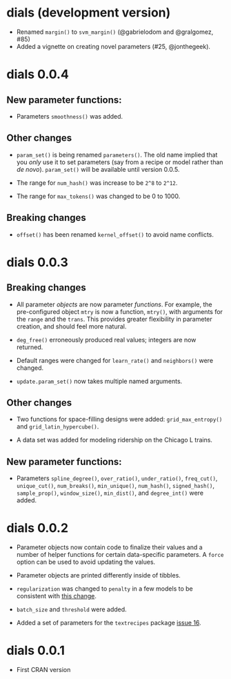# dials (development version)

* Renamed `margin()` to `svm_margin()` (@gabrielodom and @gralgomez, #85)
* Added a vignette on creating novel parameters (#25, @jonthegeek).

# dials 0.0.4

## New parameter functions:

* Parameters `smoothness()` was added. 

## Other changes

* `param_set()` is being renamed `parameters()`. The old name implied that you _only_ use it to set parameters (say from a recipe or model rather than _de novo_). `param_set()` will be available until version 0.0.5.    

* The range for `num_hash()` was increase to be `2^8` to `2^12`. 

* The range for `max_tokens()` was changed to be 0 to 1000. 

## Breaking changes

* `offset()` has been renamed `kernel_offset()` to avoid name conflicts. 


# dials 0.0.3

## Breaking changes

* All parameter _objects_ are now parameter _functions_. For example, the pre-configured object `mtry` is now a function, `mtry()`, with arguments for the `range` and the `trans`. This provides greater flexibility in parameter creation, and should feel more natural.

* `deg_free()` erroneously produced real values; integers are now returned. 

* Default ranges were changed for `learn_rate()` and `neighbors()` were changed.

* `update.param_set()` now takes multiple named arguments. 


## Other changes

* Two functions for space-filling designs were added: `grid_max_entropy()` and `grid_latin_hypercube()`. 

* A data set was added for modeling ridership on the Chicago L trains.

## New parameter functions:

* Parameters `spline_degree()`, `over_ratio()`, `under_ratio()`, `freq_cut()`, `unique_cut()`,  `num_breaks()`, `min_unique()`, `num_hash()`, `signed_hash()`, `sample_prop()`, `window_size()`, `min_dist()`, and `degree_int()` were added. 


# dials 0.0.2

* Parameter objects now contain code to finalize their values and a number of helper functions for certain data-specific parameters. A `force` option can be used to avoid updating the values. 

* Parameter objects are printed differently inside of tibbles. 

* `regularization` was changed to `penalty` in a few models to be consistent with [this change](https://tidymodels.github.io/model-implementation-principles/standardized-argument-names.html#tuning-parameters). 

* `batch_size` and `threshold` were added.

* Added a set of parameters for the `textrecipes` package [issue 16](https://github.com/tidymodels/dials/issues/16). 

# dials 0.0.1

* First CRAN version
